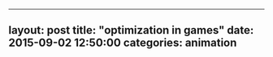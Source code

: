 
---
layout: post
title:  "optimization in games"
date:   2015-09-02 12:50:00
categories: animation
---
